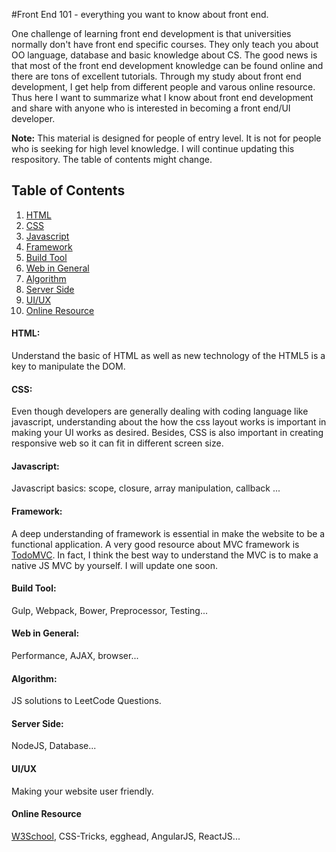 #Front End 101 - everything you want to know about front end.

One challenge of learning front end development is that universities normally don't have front end specific courses. They only teach you about OO language, database and basic knowledge about CS. The good news is that most of the front end development knowledge can be found online and there are tons of excellent tutorials. Through my study about front end development, I get help from different people and varous online resource. Thus here I want to summarize what I know about front end development and share with anyone who is interested in becoming a front end/UI developer.

**Note:** This material is designed for people of entry level. It is not for people who is seeking for high level knowledge. I will continue updating this respository. The table of contents might change.

## Table of Contents

  1. [HTML](#html)
  1. [CSS](#css)
  1. [Javascript](#js)
  1. [Framework](#framework)
  1. [Build Tool](#build-tool)
  1. [Web in General](#web-in-general)
  1. [Algorithm](#algorithm)
  1. [Server Side](#server-side)
  1. [UI/UX](#ui/ux)
  1. [Online Resource](#online-resource)

#### HTML:

Understand the basic of HTML as well as new technology of the HTML5 is a key to manipulate the DOM.

#### CSS:

Even though developers are generally dealing with coding language like javascript, understanding about the how the css layout works is important in making your UI works as desired. Besides, CSS is also important in creating responsive web so it can fit in different screen size.


#### Javascript:

Javascript basics: scope, closure, array manipulation, callback ...

#### Framework:

A deep understanding of framework is essential in make the website to be a functional application. A very good resource about MVC framework is [TodoMVC]. In fact, I think the best way to understand the MVC is to make a native JS MVC by yourself. I will update one soon.

#### Build Tool:

Gulp, Webpack, Bower, Preprocessor, Testing...

####  Web in General:

Performance, AJAX, browser...

#### Algorithm:

JS solutions to LeetCode Questions.

#### Server Side:

NodeJS, Database...


#### UI/UX

Making your website user friendly.

#### Online Resource

[W3School], CSS-Tricks, egghead, AngularJS, ReactJS...

   [W3School]: <http://expressjs.com>
   [TodoMVC]: <http://todomvc.com/>


